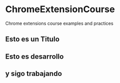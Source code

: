 # ChromeExtensionCourse
Chrome extensions course examples and practices
## Esto es un Titulo
## Esto es desarrollo
## y sigo trabajando
